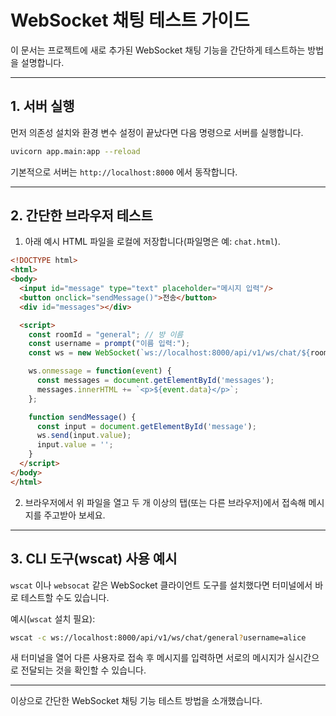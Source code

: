 # WebSocket 채팅 테스트 가이드

이 문서는 프로젝트에 새로 추가된 WebSocket 채팅 기능을 간단하게 테스트하는 방법을 설명합니다.

---

## 1. 서버 실행

먼저 의존성 설치와 환경 변수 설정이 끝났다면 다음 명령으로 서버를 실행합니다.

```bash
uvicorn app.main:app --reload
```

기본적으로 서버는 `http://localhost:8000` 에서 동작합니다.

---

## 2. 간단한 브라우저 테스트

1. 아래 예시 HTML 파일을 로컬에 저장합니다(파일명은 예: `chat.html`).

```html
<!DOCTYPE html>
<html>
<body>
  <input id="message" type="text" placeholder="메시지 입력"/>
  <button onclick="sendMessage()">전송</button>
  <div id="messages"></div>

  <script>
    const roomId = "general"; // 방 이름
    const username = prompt("이름 입력:");
    const ws = new WebSocket(`ws://localhost:8000/api/v1/ws/chat/${roomId}?username=${username}`);

    ws.onmessage = function(event) {
      const messages = document.getElementById('messages');
      messages.innerHTML += `<p>${event.data}</p>`;
    };

    function sendMessage() {
      const input = document.getElementById('message');
      ws.send(input.value);
      input.value = '';
    }
  </script>
</body>
</html>
```

2. 브라우저에서 위 파일을 열고 두 개 이상의 탭(또는 다른 브라우저)에서 접속해 메시지를 주고받아 보세요.

---

## 3. CLI 도구(wscat) 사용 예시

`wscat` 이나 `websocat` 같은 WebSocket 클라이언트 도구를 설치했다면 터미널에서 바로 테스트할 수도 있습니다.

예시(`wscat` 설치 필요):

```bash
wscat -c ws://localhost:8000/api/v1/ws/chat/general?username=alice
```

새 터미널을 열어 다른 사용자로 접속 후 메시지를 입력하면 서로의 메시지가 실시간으로 전달되는 것을 확인할 수 있습니다.

---

이상으로 간단한 WebSocket 채팅 기능 테스트 방법을 소개했습니다.
